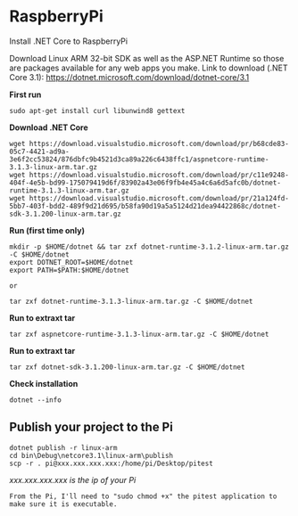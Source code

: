 # RaspberryPi
Install .NET Core to RaspberryPi

Download Linux ARM 32-bit SDK as well as the ASP.NET Runtime so those are packages available for any web apps you make.
Link to download (.NET Core 3.1): https://dotnet.microsoft.com/download/dotnet-core/3.1

**First run**
```
sudo apt-get install curl libunwind8 gettext
```

**Download .NET Core**
```
wget https://download.visualstudio.microsoft.com/download/pr/b68cde83-05c7-4421-ad9a-3e6f2cc53824/876dbfc9b4521d3ca89a226c6438ffc1/aspnetcore-runtime-3.1.3-linux-arm.tar.gz
wget https://download.visualstudio.microsoft.com/download/pr/c11e9248-404f-4e5b-bd99-175079419d6f/83902a43e06f9fb4e45a4c6a6d5afc0b/dotnet-runtime-3.1.3-linux-arm.tar.gz
wget https://download.visualstudio.microsoft.com/download/pr/21a124fd-5bb7-403f-bdd2-489f9d21d695/b58fa90d19a5a5124d21dea94422868c/dotnet-sdk-3.1.200-linux-arm.tar.gz
```

**Run (first time only)**
```
mkdir -p $HOME/dotnet && tar zxf dotnet-runtime-3.1.2-linux-arm.tar.gz -C $HOME/dotnet
export DOTNET_ROOT=$HOME/dotnet 
export PATH=$PATH:$HOME/dotnet

or

tar zxf dotnet-runtime-3.1.3-linux-arm.tar.gz -C $HOME/dotnet

```

**Run to extraxt tar**
```
tar zxf aspnetcore-runtime-3.1.3-linux-arm.tar.gz -C $HOME/dotnet
```

**Run to extraxt tar**
```
tar zxf dotnet-sdk-3.1.200-linux-arm.tar.gz -C $HOME/dotnet
```

**Check installation**
```
dotnet --info
```

## Publish your project to the Pi

```
dotnet publish -r linux-arm
cd bin\Debug\netcore3.1\linux-arm\publish
scp -r . pi@xxx.xxx.xxx.xxx:/home/pi/Desktop/pitest
```

_xxx.xxx.xxx.xxx is the ip of your Pi_

`From the Pi, I'll need to "sudo chmod +x" the pitest application to make sure it is executable.`


